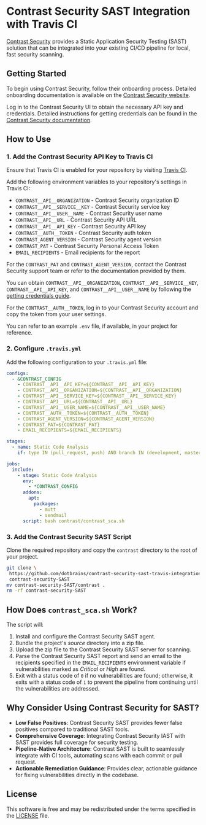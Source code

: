 # Contrast Security SAST Integration with Travis CI

[Contrast Security](https://www.contrastsecurity.com/) provides a Static Application Security Testing (SAST) solution that can be integrated into your existing CI/CD pipeline for local, fast security scanning.

## Getting Started

To begin using Contrast Security, follow their onboarding process. Detailed onboarding documentation is available on the [Contrast Security website](https://www.contrastsecurity.com/onboarding).

Log in to the Contrast Security UI to obtain the necessary API key and credentials. Detailed instructions for getting credentials can be found in the [Contrast Security documentation](https://www.contrastsecurity.com/docs/getting-credentials).

## How to Use

### 1. Add the Contrast Security API Key to Travis CI

Ensure that Travis CI is enabled for your repository by visiting [Travis CI](https://travis-ci.com/).

Add the following environment variables to your repository's settings in Travis CI:

* `CONTRAST__API__ORGANIZATION` - Contrast Security organization ID
* `CONTRAST__API__SERVICE__KEY` - Contrast Security service key
* `CONTRAST__API__USER__NAME` - Contrast Security user name
* `CONTRAST__API__URL` - Contrast Security API URL
* `CONTRAST__API__API_KEY` - Contrast Security API key
* `CONTRAST__AUTH__TOKEN` - Contrast Security auth token
* `CONTRAST_AGENT_VERSION` - Contrast Security agent version
* `CONTRAST_PAT` - Contrast Security Personal Access Token
* `EMAIL_RECIPIENTS` - Email recipients for the report

For the `CONTRAST_PAT` and `CONTRAST_AGENT_VERSION`, contact the Contrast Security support team or refer to the documentation provided by them.

You can obtain `CONTRAST__API__ORGANIZATION`, `CONTRAST__API__SERVICE__KEY`, `CONTRAST__API__API_KEY`, and `CONTRAST__API__USER__NAME` by following the [getting credentials guide](https://www.contrastsecurity.com/docs/getting-credentials).

For the `CONTRAST__AUTH__TOKEN`, log in to your Contrast Security account and copy the token from your user settings.

You can refer to an example `.env` file, if available, in your project for reference.

### 2. Configure `.travis.yml`

Add the following configuration to your `.travis.yml` file:

```yaml
configs:
  - &CONTRAST_CONFIG
    - CONTRAST__API__API_KEY=${CONTRAST__API__API_KEY}
    - CONTRAST__API__ORGANIZATION=${CONTRAST__API__ORGANIZATION}
    - CONTRAST__API__SERVICE_KEY=${CONTRAST__API__SERVICE_KEY}
    - CONTRAST__API__URL=${CONTRAST__API__URL}
    - CONTRAST__API__USER_NAME=${CONTRAST__API__USER_NAME}
    - CONTRAST__AUTH__TOKEN=${CONTRAST__AUTH__TOKEN}
    - CONTRAST_AGENT_VERSION=${CONTRAST_AGENT_VERSION}
    - CONTRAST_PAT=${CONTRAST_PAT}
    - EMAIL_RECIPIENTS=${EMAIL_RECIPIENTS}

stages:
  - name: Static Code Analysis
    if: type IN (pull_request, push) AND branch IN (development, master, main)

jobs:
  include:
    - stage: Static Code Analysis
      env:
        - *CONTRAST_CONFIG
      addons:
        apt:
          packages:
            - mutt
            - sendmail
      script: bash contrast/contrast_sca.sh
```

### 3. Add the Contrast Security SAST Script

Clone the required repository and copy the `contrast` directory to the root of your project.

```bash
git clone \
 https://github.com/dotbrains/contrast-security-sast-travis-integration \
 contrast-security-SAST
mv contrast-security-SAST/contrast .
rm -rf contrast-security-SAST
```

## How Does `contrast_sca.sh` Work?

The script will:

1. Install and configure the Contrast Security SAST agent.
2. Bundle the project's *source* directory into a zip file.
3. Upload the zip file to the Contrast Security SAST server for scanning.
4. Parse the Contrast Security SAST report and send an email to the recipients specified in the `EMAIL_RECIPIENTS` environment variable if vulnerabilities marked as *Critical* or *High* are found.
5. Exit with a status code of `0` if no vulnerabilities are found; otherwise, it exits with a status code of `1` to prevent the pipeline from continuing until the vulnerabilities are addressed.

## Why Consider Using Contrast Security for SAST?

* **Low False Positives**: Contrast Security SAST provides fewer false positives compared to traditional SAST tools.
* **Comprehensive Coverage**: Integrating Contrast Security IAST with SAST provides full coverage for security testing.
* **Pipeline-Native Architecture**: Contrast SAST is built to seamlessly integrate with CI tools, automating scans with each commit or pull request.
* **Actionable Remediation Guidance**: Provides clear, actionable guidance for fixing vulnerabilities directly in the codebase.

## License

This software is free and may be redistributed under the terms specified in the [LICENSE] file.

[license]: LICENSE
